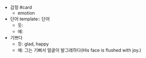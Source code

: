 - 감정 #card
	- emotion
- 단어
  template:: 단어
	- 듯:
	- 예:
- 기쁘다
	- 듯: glad, happy
	- 예: 그는 기뻐서 얼굴이 발그레하다(His face is flushed with joy.)
